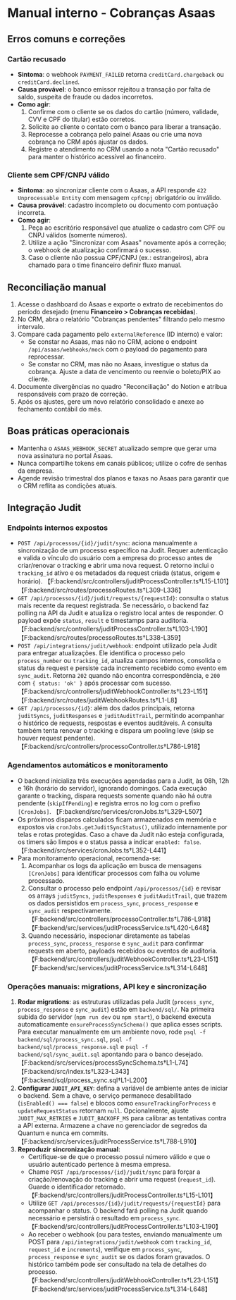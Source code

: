 # Manual interno - Cobranças Asaas

## Erros comuns e correções

### Cartão recusado
- **Sintoma**: o webhook `PAYMENT_FAILED` retorna `creditCard.chargeback` ou `creditCard.declined`.
- **Causa provável**: o banco emissor rejeitou a transação por falta de saldo, suspeita de fraude ou dados incorretos.
- **Como agir**:
  1. Confirme com o cliente se os dados do cartão (número, validade, CVV e CPF do titular) estão corretos.
  2. Solicite ao cliente o contato com o banco para liberar a transação.
  3. Reprocesse a cobrança pelo painel Asaas ou crie uma nova cobrança no CRM após ajustar os dados.
  4. Registre o atendimento no CRM usando a nota "Cartão recusado" para manter o histórico acessível ao financeiro.

### Cliente sem CPF/CNPJ válido
- **Sintoma**: ao sincronizar cliente com o Asaas, a API responde `422 Unprocessable Entity` com mensagem `cpfCnpj` obrigatório ou inválido.
- **Causa provável**: cadastro incompleto ou documento com pontuação incorreta.
- **Como agir**:
  1. Peça ao escritório responsável que atualize o cadastro com CPF ou CNPJ válidos (somente números).
  2. Utilize a ação "Sincronizar com Asaas" novamente após a correção; o webhook de atualização confirmará o sucesso.
  3. Caso o cliente não possua CPF/CNPJ (ex.: estrangeiros), abra chamado para o time financeiro definir fluxo manual.

## Reconciliação manual
1. Acesse o dashboard do Asaas e exporte o extrato de recebimentos do período desejado (menu **Financeiro > Cobranças recebidas**).
2. No CRM, abra o relatório "Cobranças pendentes" filtrando pelo mesmo intervalo.
3. Compare cada pagamento pelo `externalReference` (ID interno) e valor:
   - Se constar no Asaas, mas não no CRM, acione o endpoint `/api/asaas/webhooks/mock` com o payload do pagamento para reprocessar.
   - Se constar no CRM, mas não no Asaas, investigue o status da cobrança. Ajuste a data de vencimento ou reenvie o boleto/PIX ao cliente.
4. Documente divergências no quadro "Reconciliação" do Notion e atribua responsáveis com prazo de correção.
5. Após os ajustes, gere um novo relatório consolidado e anexe ao fechamento contábil do mês.

## Boas práticas operacionais
- Mantenha o `ASAAS_WEBHOOK_SECRET` atualizado sempre que gerar uma nova assinatura no portal Asaas.
- Nunca compartilhe tokens em canais públicos; utilize o cofre de senhas da empresa.
- Agende revisão trimestral dos planos e taxas no Asaas para garantir que o CRM reflita as condições atuais.

## Integração Judit

### Endpoints internos expostos
- `POST /api/processos/{id}/judit/sync`: aciona manualmente a sincronização de um processo específico na Judit. Requer autenticação e valida o vínculo do usuário com a empresa do processo antes de criar/renovar o tracking e abrir uma nova request. O retorno inclui o `tracking_id` ativo e os metadados da request criada (status, origem e horário). 【F:backend/src/controllers/juditProcessController.ts†L15-L101】【F:backend/src/routes/processoRoutes.ts†L309-L336】
- `GET /api/processos/{id}/judit/requests/{requestId}`: consulta o status mais recente da request registrada. Se necessário, o backend faz polling na API da Judit e atualiza o registro local antes de responder. O payload expõe `status`, `result` e timestamps para auditoria. 【F:backend/src/controllers/juditProcessController.ts†L103-L190】【F:backend/src/routes/processoRoutes.ts†L338-L359】
- `POST /api/integrations/judit/webhook`: endpoint utilizado pela Judit para entregar atualizações. Ele identifica o processo pelo `process_number` ou `tracking_id`, atualiza campos internos, consolida o status da request e persiste cada incremento recebido como evento em `sync_audit`. Retorna `202` quando não encontra correspondência, e `200` com `{ status: 'ok' }` após processar com sucesso. 【F:backend/src/controllers/juditWebhookController.ts†L23-L151】【F:backend/src/routes/juditWebhookRoutes.ts†L1-L8】
- `GET /api/processos/{id}`: além dos dados principais, retorna `juditSyncs`, `juditResponses` e `juditAuditTrail`, permitindo acompanhar o histórico de requests, respostas e eventos auditáveis. A consulta também tenta renovar o tracking e dispara um pooling leve (skip se houver request pendente). 【F:backend/src/controllers/processoController.ts†L786-L918】

### Agendamentos automáticos e monitoramento
- O backend inicializa três execuções agendadas para a Judit, às 08h, 12h e 16h (horário do servidor), ignorando domingos. Cada execução garante o tracking, dispara requests somente quando não há outra pendente (`skipIfPending`) e registra erros no log com o prefixo `[CronJobs]`. 【F:backend/src/services/cronJobs.ts†L329-L507】
- Os próximos disparos calculados ficam armazenados em memória e expostos via `cronJobs.getJuditSyncStatus()`, utilizado internamente por telas e rotas protegidas. Caso a chave da Judit não esteja configurada, os timers são limpos e o status passa a indicar `enabled: false`. 【F:backend/src/services/cronJobs.ts†L352-L441】
- Para monitoramento operacional, recomenda-se:
  1. Acompanhar os logs da aplicação em busca de mensagens `[CronJobs]` para identificar processos com falha ou volume processado.
  2. Consultar o processo pelo endpoint `/api/processos/{id}` e revisar os arrays `juditSyncs`, `juditResponses` e `juditAuditTrail`, que trazem os dados persistidos em `process_sync`, `process_response` e `sync_audit` respectivamente. 【F:backend/src/controllers/processoController.ts†L786-L918】【F:backend/src/services/juditProcessService.ts†L420-L648】
  3. Quando necessário, inspecionar diretamente as tabelas `process_sync`, `process_response` e `sync_audit` para confirmar requests em aberto, payloads recebidos ou eventos de auditoria. 【F:backend/src/controllers/juditWebhookController.ts†L23-L151】【F:backend/src/services/juditProcessService.ts†L314-L648】

### Operações manuais: migrations, API key e sincronização
1. **Rodar migrations**: as estruturas utilizadas pela Judit (`process_sync`, `process_response` e `sync_audit`) estão em `backend/sql/`. Na primeira subida do servidor (`npm run dev` ou `npm start`), o backend executa automaticamente `ensureProcessSyncSchema()` que aplica esses scripts. Para executar manualmente em um ambiente novo, rode `psql -f backend/sql/process_sync.sql`, `psql -f backend/sql/process_response.sql` e `psql -f backend/sql/sync_audit.sql` apontando para o banco desejado. 【F:backend/src/services/processSyncSchema.ts†L1-L74】【F:backend/src/index.ts†L323-L343】【F:backend/sql/process_sync.sql†L1-L200】
2. **Configurar `JUDIT_API_KEY`**: defina a variável de ambiente antes de iniciar o backend. Sem a chave, o serviço permanece desabilitado (`isEnabled() === false`) e blocos como `ensureTrackingForProcess` e `updateRequestStatus` retornam `null`. Opcionalmente, ajuste `JUDIT_MAX_RETRIES` e `JUDIT_BACKOFF_MS` para calibrar as tentativas contra a API externa. Armazene a chave no gerenciador de segredos da Quantum e nunca em commits. 【F:backend/src/services/juditProcessService.ts†L788-L910】
3. **Reproduzir sincronização manual**:
   - Certifique-se de que o processo possui número válido e que o usuário autenticado pertence à mesma empresa.
   - Chame `POST /api/processos/{id}/judit/sync` para forçar a criação/renovação do tracking e abrir uma request (`request_id`). Guarde o identificador retornado. 【F:backend/src/controllers/juditProcessController.ts†L15-L101】
   - Utilize `GET /api/processos/{id}/judit/requests/{requestId}` para acompanhar o status. O backend fará polling na Judit quando necessário e persistirá o resultado em `process_sync`. 【F:backend/src/controllers/juditProcessController.ts†L103-L190】
   - Ao receber o webhook (ou para testes, enviando manualmente um POST para `/api/integrations/judit/webhook` com `tracking_id`, `request_id` e `increments`), verifique em `process_sync`, `process_response` e `sync_audit` se os dados foram gravados. O histórico também pode ser consultado na tela de detalhes do processo. 【F:backend/src/controllers/juditWebhookController.ts†L23-L151】【F:backend/src/services/juditProcessService.ts†L314-L648】
